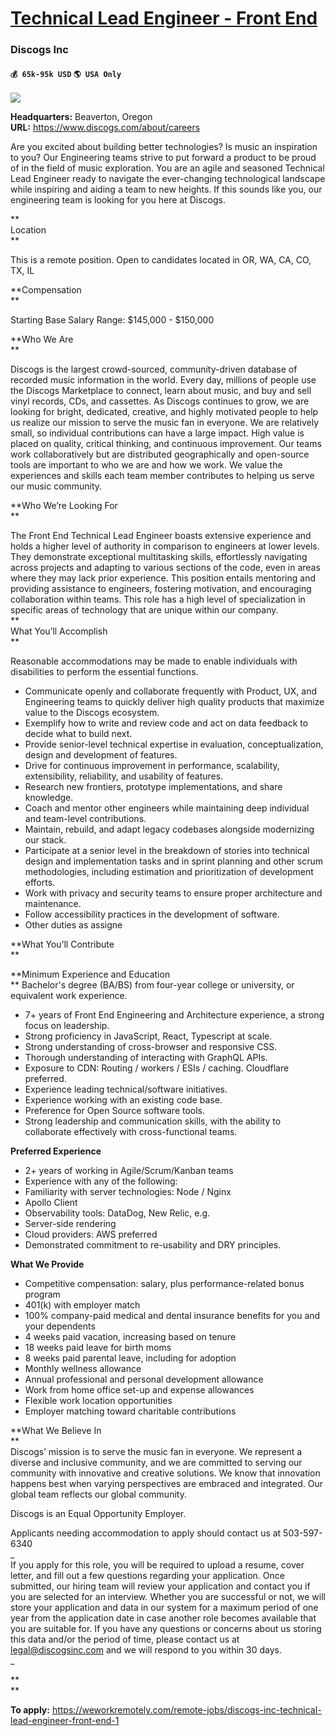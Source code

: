 # [Technical Lead Engineer - Front End](https://www.remotewlb.com/apply/technical-lead-engineer-front-end)  
### Discogs Inc  
#### `💰 65k-95k USD` `🌎 USA Only`  
![](https://we-work-remotely.imgix.net/logos/0127/7334/logo.gif?ixlib=rails-4.0.0&w=50&h=50&dpr=2&fit=fill&auto=compress)

**Headquarters:** Beaverton, Oregon  
**URL:** https://www.discogs.com/about/careers

  
Are you excited about building better technologies? Is music an inspiration to you? Our Engineering teams strive to put forward a product to be proud of in the field of music exploration. You are an agile and seasoned Technical Lead Engineer ready to navigate the ever-changing technological landscape while inspiring and aiding a team to new heights. If this sounds like you, our engineering team is looking for you here at Discogs.

**  
Location  
**  

This is a remote position. Open to candidates located in OR, WA, CA, CO, TX, IL  
  

**Compensation  
**  

  
Starting Base Salary Range: $145,000 - $150,000

  
**Who We Are  
**  

Discogs is the largest crowd-sourced, community-driven database of recorded music information in the world. Every day, millions of people use the Discogs Marketplace to connect, learn about music, and buy and sell vinyl records, CDs, and cassettes. As Discogs continues to grow, we are looking for bright, dedicated, creative, and highly motivated people to help us realize our mission to serve the music fan in everyone. We are relatively small, so individual contributions can have a large impact. High value is placed on quality, critical thinking, and continuous improvement. Our teams work collaboratively but are distributed geographically and open-source tools are important to who we are and how we work. We value the experiences and skills each team member contributes to helping us serve our music community.  
  

**Who We’re Looking For  
**  

The Front End Technical Lead Engineer boasts extensive experience and holds a higher level of authority in comparison to engineers at lower levels. They demonstrate exceptional multitasking skills, effortlessly navigating across projects and adapting to various sections of the code, even in areas where they may lack prior experience. This position entails mentoring and providing assistance to engineers, fostering motivation, and encouraging collaboration within teams. This role has a high level of specialization in specific areas of technology that are unique within our company.  
 **  
What You’ll Accomplish  
**  

  
Reasonable accommodations may be made to enable individuals with disabilities to perform the essential functions.  
  

  * Communicate openly and collaborate frequently with Product, UX, and Engineering teams to quickly deliver high quality products that maximize value to the Discogs ecosystem.
  * Exemplify how to write and review code and act on data feedback to decide what to build next.
  * Provide senior-level technical expertise in evaluation, conceptualization, design and development of features.
  * Drive for continuous improvement in performance, scalability, extensibility, reliability, and usability of features.
  * Research new frontiers, prototype implementations, and share knowledge.
  * Coach and mentor other engineers while maintaining deep individual and team-level contributions.
  * Maintain, rebuild, and adapt legacy codebases alongside modernizing our stack.
  * Participate at a senior level in the breakdown of stories into technical design and implementation tasks and in sprint planning and other scrum methodologies, including estimation and prioritization of development efforts.
  * Work with privacy and security teams to ensure proper architecture and maintenance.
  * Follow accessibility practices in the development of software.
  * Other duties as assigne

**What You’ll Contribute  
**  

**Minimum Experience and Education  
** Bachelor's degree (BA/BS) from four-year college or university, or equivalent work experience.

  * 7+ years of Front End Engineering and Architecture experience, a strong focus on leadership.
  * Strong proficiency in JavaScript, React, Typescript at scale.
  * Strong understanding of cross-browser and responsive CSS.
  * Thorough understanding of interacting with GraphQL APIs.
  * Exposure to CDN: Routing / workers / ESIs / caching. Cloudflare preferred.
  * Experience leading technical/software initiatives.
  * Experience working with an existing code base.
  * Preference for Open Source software tools.
  * Strong leadership and communication skills, with the ability to collaborate effectively with cross-functional teams.

**Preferred Experience**

  * 2+ years of working in Agile/Scrum/Kanban teams
  * Experience with any of the following:
  * Familiarity with server technologies: Node / Nginx
  * Apollo Client
  * Observability tools: DataDog, New Relic, e.g.
  * Server-side rendering
  * Cloud providers: AWS preferred
  * Demonstrated commitment to re-usability and DRY principles.

**What We Provide**

  * Competitive compensation: salary, plus performance-related bonus program
  * 401(k) with employer match
  * 100% company-paid medical and dental insurance benefits for you and your dependents
  * 4 weeks paid vacation, increasing based on tenure
  * 18 weeks paid leave for birth moms
  * 8 weeks paid parental leave, including for adoption
  * Monthly wellness allowance
  * Annual professional and personal development allowance
  * Work from home office set-up and expense allowances 
  * Flexible work location opportunities 
  * Employer matching toward charitable contributions

  

**What We Believe In  
**  
Discogs’ mission is to serve the music fan in everyone. We represent a diverse and inclusive community, and we are committed to serving our community with innovative and creative solutions. We know that innovation happens best when varying perspectives are embraced and integrated. Our global team reflects our global community.  
  
Discogs is an Equal Opportunity Employer.  
  
Applicants needing accommodation to apply should contact us at 503-597-6340  
 _  
If you apply for this role, you will be required to upload a resume, cover letter, and fill out a few questions regarding your application. Once submitted, our hiring team will review your application and contact you if you are selected for an interview. Whether you are successful or not, we will store your application and data in our system for a maximum period of one year from the application date in case another role becomes available that you are suitable for. If you have any questions or concerns about us storing this data and/or the period of time, please contact us at legal@discogsinc.com and we will respond to you within 30 days.  
_  
  
  

  
**  
**  

**To apply:** https://weworkremotely.com/remote-jobs/discogs-inc-technical-lead-engineer-front-end-1

